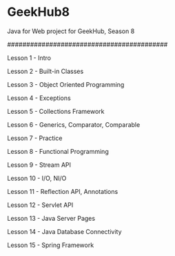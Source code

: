 # GeekHub8

Java for Web project for GeekHub, Season 8

##########################################

Lesson 1 - Intro

Lesson 2 - Built-in Classes

Lesson 3 - Object Oriented Programming

Lesson 4 - Exceptions

Lesson 5 - Collections Framework

Lesson 6 - Generics, Comparator, Comparable

Lesson 7 - Practice

Lesson 8 - Functional Programming

Lesson 9 - Stream API

Lesson 10 - I/O, NI/O

Lesson 11 - Reflection API, Annotations

Lesson 12 - Servlet API

Lesson 13 - Java Server Pages

Lesson 14 - Java Database Connectivity

Lesson 15 - Spring Framework